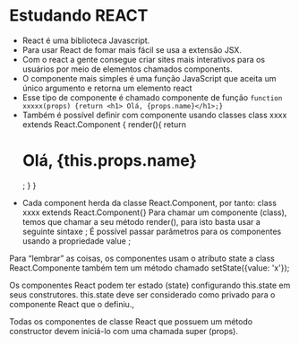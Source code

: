 # Estudando REACT
* React é uma biblioteca Javascript. 
* Para usar React de fomar mais fácil se usa a extensão JSX. 
* Com o react a gente consegue criar sites mais interativos para os usuários por meio de elementos  chamados components. 
* O componente mais simples é uma função JavaScript que aceita um único argumento e retorna um elemento react
* Esse tipo de componente é chamado componente de função
` function xxxxx(props) {return <h1> Olá, {props.name}</h1>;} `
* Também é possível definir com componente usando classes
	 class xxxx extends React.Component {
		render(){
			return <h1> Olá, {this.props.name} </h1>;
		}
	}



- Cada component herda da classe  React.Component, por tanto: 
	class xxxx extends React.Component{}
Para chamar um componente (class), temos que chamar a seu método render(), para isto basta usar a seguinte sintaxe
	<xxxx />;
É possível passar parâmetros para os componentes usando a propriedade value 
	<xxxx value={} />;

Para “lembrar” as coisas, os componentes usam o atributo state
a class React.Componente também tem um método chamado setState({value: 'x'});

Os componentes React podem ter estado (state) configurando this.state em seus construtores. this.state deve ser considerado como privado para o componente React que o definiu.,

Todas os componentes de classe React que possuem um método constructor devem iniciá-lo com uma chamada super (props).
